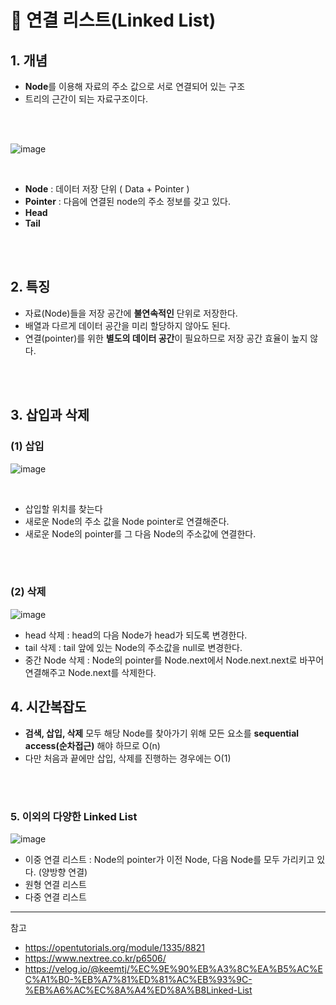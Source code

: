 # 📌 연결 리스트(Linked List)

## 1. 개념

- **Node**를 이용해 자료의 주소 값으로 서로 연결되어 있는 구조
- 트리의 근간이 되는 자료구조이다.

<br><br>

![image](https://user-images.githubusercontent.com/63834758/200341034-6cb3d7f4-a0c0-4481-b348-a4865b6ffc32.png)

<br>

- **Node** : 데이터 저장 단위 ( Data + Pointer )
- **Pointer** : 다음에 연결된 node의 주소 정보를 갖고 있다.
- **Head**
- **Tail**

<br>
<br>

## 2. 특징

- 자료(Node)들을 저장 공간에 **불연속적인** 단위로 저장한다.
- 배열과 다르게 데이터 공간을 미리 할당하지 않아도 된다.
- 연결(pointer)를 위한 **별도의 데이터 공간**이 필요하므로 저장 공간 효율이 높지 않다.


<br>
<br>

## 3. 삽입과 삭제

### (1) 삽입

![image](https://user-images.githubusercontent.com/63834758/200341849-0e551a78-215a-4b47-b892-ef0293e792e9.png)

<br>

- 삽입할 위치를 찾는다
- 새로운 Node의 주소 값을 Node pointer로 연결해준다.
- 새로운 Node의 pointer를 그 다음 Node의 주소값에 연결한다.

<br><br>

### (2) 삭제

![image](https://user-images.githubusercontent.com/63834758/200342636-c7652a4a-779e-4fb7-b726-23ba428856f0.png)

- head 삭제 :  head의 다음 Node가 head가 되도록 변경한다.
- tail 삭제 : tail 앞에 있는 Node의 주소값을 null로 변경한다.
- 중간 Node 삭제 : Node의 pointer를 Node.next에서 Node.next.next로 바꾸어 연결해주고 Node.next를 삭제한다.
 


## 4. 시간복잡도

- **검색, 삽입, 삭제** 모두 해당 Node를 찾아가기 위해 모든 요소를 **sequential access(순차접근)** 해야 하므로 O(n)
- 다만 처음과 끝에만 삽입, 삭제를 진행하는 경우에는 O(1)

<br>
<br>

### 5. 이외의 다양한 Linked List

![image](https://user-images.githubusercontent.com/63834758/200342729-6fded566-8156-45df-b597-648fc47ed5a6.png)


- 이중 연결 리스트 : Node의 pointer가 이전 Node, 다음 Node를 모두 가리키고 있다. (양방향 연결)
- 원형 연결 리스트
- 다중 연결 리스트

<hr>

참고

- https://opentutorials.org/module/1335/8821
- https://www.nextree.co.kr/p6506/
- https://velog.io/@keemtj/%EC%9E%90%EB%A3%8C%EA%B5%AC%EC%A1%B0-%EB%A7%81%ED%81%AC%EB%93%9C-%EB%A6%AC%EC%8A%A4%ED%8A%B8Linked-List
